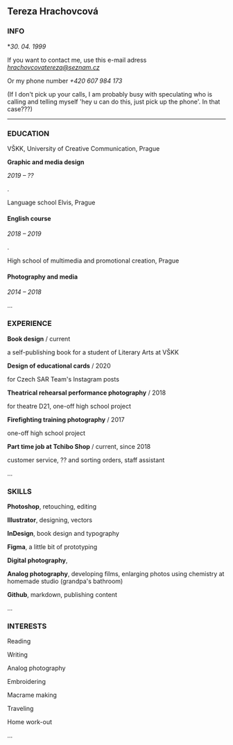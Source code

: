## Tereza Hrachovcová

### INFO
**30. 04. 1999*

If you want to contact me, use this e-mail adress *hrachovcovatereza@seznam.cz*

Or my phone number *+420 607 984 173*

(If I don't pick up your calls, I am probably busy with speculating who is calling and telling myself 'hey u can do this, just pick up the phone'. In that case???)



---

### EDUCATION

VŠKK, University of Creative Communication, Prague

**Graphic and media design**

*2019 – ??*

.

Language school Elvis, Prague
#### English course
*2018 – 2019*

.

High school of multimedia and promotional creation, Prague

#### Photography and media

*2014 – 2018*

...

### EXPERIENCE

**Book design** / current

a self-publishing book for a student of Literary Arts at VŠKK

**Design of educational cards** / 2020

for Czech SAR Team's Instagram posts

**Theatrical rehearsal performance photography** / 2018

for theatre D21, one-off high school project

**Firefighting training photography** / 2017

one-off high school project

**Part time job at Tchibo Shop** / current, since 2018

customer service, ?? and sorting orders, staff assistant

...

### SKILLS

**Photoshop**, retouching, editing

**Illustrator**, designing, vectors

**InDesign**, book design and typography

**Figma**, a little bit of prototyping

**Digital photography**, 

**Analog photography**, developing films, enlarging photos using chemistry at homemade studio (grandpa's bathroom)

**Github**, markdown, publishing content


...

### INTERESTS

Reading

Writing

Analog photography

Embroidering

Macrame making

Traveling

Home work-out

...






